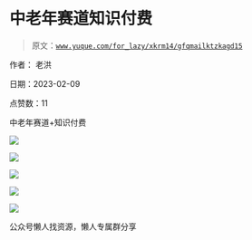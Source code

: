 # 中老年赛道知识付费

> 原文：[`www.yuque.com/for_lazy/xkrm14/gfqmailktzkagd15`](https://www.yuque.com/for_lazy/xkrm14/gfqmailktzkagd15)

作者： 老洪

日期：2023-02-09

点赞数：11

中老年赛道+知识付费

![](img/d1f7fb2a7a544af9d0d1575ab164dae3.png)  

![](img/ae37446e515a3482e7ac6124a83517a7.png)

![](img/d6fb7d12f239fbf87265ce7f7d8d6523.png)

![](img/dd455575988161208517dd99c95a8838.png)

![](img/cf92e6887bcc5a38ec0c65fed4df732e.png)

公众号懒人找资源，懒人专属群分享

